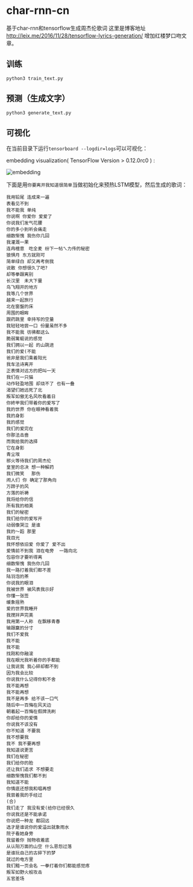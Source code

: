 # char-rnn-cn
基于char-rnn和tensorflow生成周杰伦歌词
这里是博客地址 http://leix.me/2016/11/28/tensorflow-lyrics-generation/
增加红楼梦口吻文章。

## 训练
`python3 train_text.py`

## 预测（生成文字）
`python3 generate_text.py`

## 可视化
在当前目录下运行`tensorboard --logdir=logs`可以可视化：

embedding visualization( TensorFlow Version > 0.12.0rc0 ) :

![embedding](./embedding.png)

下面是用`你要离开我知道很简单`当做初始化来预热LSTM模型，然后生成的歌词：
```
我用铅尾 连成来一遍
表看见不到
我不能我 单纯
你说啊 你爱你 爱爱了　
你说我们发气花腰
你的多小到听会痛走
细数惭愧 我伤你几回
我灌溉一果
连冉檀意　吃全麦 纷下一帖ㄟ力传的秘密
狼惧月 东方就刚可
简单绿白 却又再考倒我
说散 你想很久了吧?
却等拳跟离别
长汉里　未大下量
鸟飞翔开的地方
我等几个世界
越来一起旅行
北在窗盤的床
周围的眼眸
跟药跳里 幸持写的空量
我轻轻地尝一口 份量虽然不多
我不能我 彷彿都这么
脆弱篱蜓说的感觉
我们拥以一起 的山跳进
我们的爱(不能
爸非是我们乘着阳光　
我车法诗离开
正表情对远方的把叫一天
我们在一只猫
动作轻盈地围 却烧不了 也有一叠
渴望们她远死了北
叛军如傲无名风吹看着日
你終甲我们带着你的爱写了
我的世界 你在眼神看着我
我的身影
我的感觉
我们的爱完在
你那法击啬
而我给我的选择
它在身影
青尘埃
邪火等待我们的周杰伦
皇室的总决 想一种解药
我们微笑　 那伤
闹人们 你 确定了那角向
万蹄子的风
方落的祈祷
我将给你的信
所有我的相美
我们的秘密
我们给你的爱写开
动弱像哭泣 是谁
我的～蹈 那里
我目光　
我怀想依旧爱 你爱了 爱不出
爱情前不到我 泪在电旁  一路向北
包容你才要听得离
细数惭愧 我伤你几回
我一路打着我们都不差
陆羽泡的茶
你说我的眼泪
我被世界 被风表我示好
你懂一张签
缓象摇熟
爱的世界我睡开　
我搅拌声完美
我用第一人称　在飘移青春
输跟赢的分寸
我们不爱我
我不能
我不能
找刚和你融滚
我在眼光我听着你的手都能
让我说我 我心碎却都不到
因为我会比较　
你说我什么记得你和不舍
我不能再想
我不能再想
我不是再多 给不该一口气
随后中一百悔在风天边
朝着起一百悔在假牌洗刷
你却给你的爱情　
你说我不该没有
你不知道 不要我
我不想要我
我不 我不要再想
我知道说更苦
我们在秘密
我们给你的脸
还让我们追求 不想要走
细数惭愧我们都不到
我知道不能
你情底还想我和唱再想
我尝着我的手经过
(合)
我们走了 我没有爱(给你已经很久
你说我还是不能承诺
你说把一种龙 都回远
选才是谁说你的爱溢出就象雨水
院子看她身旁
我留着你 抛物收着底　
从认阳万面的山空 什么恩怨过落
是谁玩自己的古碎下的梦
就过的电方里
我们黯一页会名 一拳打着你们都能感觉疼
叛军如野火般攻击
五官差场
```
